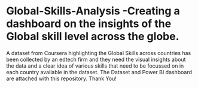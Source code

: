 # Global-Skills-Analysis -Creating a dashboard on the insights of the Global skill level across the globe.
A dataset from Coursera highlighting the Global Skills across countries has been collected by an edtech firm and they need the visual insights about the data and a clear idea of various skills that need to be focussed on in each country available in the dataset.
The Dataset and Power BI dashboard are attached with this repository.
Thank You!
